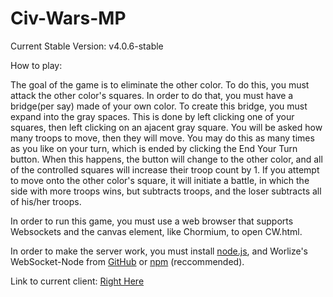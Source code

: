 Civ-Wars-MP
===========

Current Stable Version: v4.0.6-stable

How to play:

The goal of the game is to eliminate the other color. To do this, you must attack the other color's squares. In order to do that, you must have a bridge(per say) made of your own color. To create this bridge, you must expand into the gray spaces. This is done by left clicking one of your squares, then left clicking on an ajacent gray square. You will be asked how many troops to move, then they will move. You may do this as many times as you like on your turn, which is ended by clicking the End Your Turn button. When this happens, the button will change to the other color, and all of the controlled squares will increase their troop count by 1. If you attempt to move onto the other color's square, it will initiate a battle, in which the side with more troops wins, but subtracts troops, and the loser subtracts all of his/her troops.

In order to run this game, you must use a web browser that supports Websockets and the canvas element, like Chormium, to open CW.html.

In order to make the server work, you must install <a href="http://nodejs.org/download/">node.js</a>, and Worlize's WebSocket-Node from <a href="https://github.com/Worlize/WebSocket-Node">GitHub</a> or <a href="https://npmjs.org/package/websocket">npm</a> (reccommended).

Link to current client: <a href="http://htmlpreview.github.io/?https://github.com/techy1157/Civ-Wars-MP/blob/master/Civ%20Wars.html">Right Here</a>
